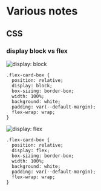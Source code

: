 # Various notes

## CSS

### display block vs flex

![display: block](#)

```
.flex-card-box {
  position: relative;
  display: block;
  box-sizing: border-box;
  width: 100%;
  background: white;
  padding: var(--default-margin);
  flex-wrap: wrap;
}
```

![display: flex](#)

```
.flex-card-box {
  position: relative;
  display: flex;
  box-sizing: border-box;
  width: 100%;
  background: white;
  padding: var(--default-margin);
  flex-wrap: wrap;
}
```